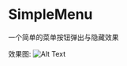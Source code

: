 # SimpleMenu
一个简单的菜单按钮弹出与隐藏效果

效果图:
![Alt Text](http://7xrmxo.com1.z0.glb.clouddn.com/menus_anim.gif)

